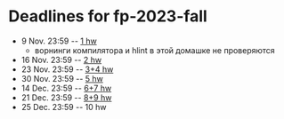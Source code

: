 # Deadlines for fp-2023-fall

- 9 Nov. 23:59 -- [1 hw](https://github.com/pluralia/fp-fall-2023/blob/hw1/hw1.hs)
   - ворнинги компилятора и hlint в этой домашке не проверяются
- 16 Nov. 23:59 -- [2 hw](https://github.com/pluralia/fp-fall-2023/blob/hw2/hw2.hs)
- 23 Nov. 23:59 -- [3+4 hw](https://github.com/pluralia/fp-fall-2023/tree/hw3+4)
- 30 Nov. 23:59 -- [5 hw](https://github.com/pluralia/fp-fall-2023/blob/hw5/hw5.hs)
- 14 Dec. 23:59 -- [6+7 hw](https://github.com/pluralia/fp-fall-2023/tree/hw6+7)
- 21 Dec. 23:59 -- [8+9 hw](https://github.com/pluralia/fp-fall-2023/tree/hw8+9)
- 25 Dec. 23:59 -- 10 hw
